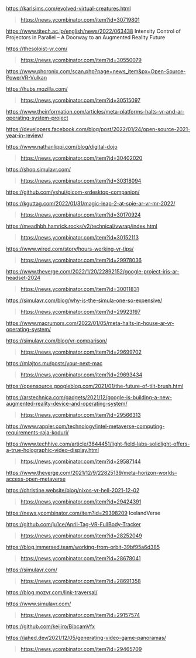 https://karlsims.com/evolved-virtual-creatures.html
> https://news.ycombinator.com/item?id=30719801

https://www.titech.ac.jp/english/news/2022/063438 Intensity Control of Projectors in Parallel – A Doorway to an Augmented Reality Future

https://thesoloist-vr.com/
> https://news.ycombinator.com/item?id=30550079

https://www.phoronix.com/scan.php?page=news_item&px=Open-Source-PowerVR-Vulkan

https://hubs.mozilla.com/
> https://news.ycombinator.com/item?id=30515097

https://www.theinformation.com/articles/meta-platforms-halts-vr-and-ar-operating-system-project

https://developers.facebook.com/blog/post/2022/01/24/open-source-2021-year-in-review/
> 

https://www.nathanlippi.com/blog/digital-dojo
> https://news.ycombinator.com/item?id=30402020

https://shop.simulavr.com/
> https://news.ycombinator.com/item?id=30318094

https://github.com/yshui/picom-xrdesktop-companion/

https://kguttag.com/2022/01/31/magic-leap-2-at-spie-ar-vr-mr-2022/
> https://news.ycombinator.com/item?id=30170924

https://meadhbh.hamrick.rocks/v2/technical/vwrap/index.html
> https://news.ycombinator.com/item?id=30152113

https://www.wired.com/story/hours-working-vr-tips/
> https://news.ycombinator.com/item?id=29978036

https://www.theverge.com/2022/1/20/22892152/google-project-iris-ar-headset-2024
> https://news.ycombinator.com/item?id=30011831

https://simulavr.com/blog/why-is-the-simula-one-so-expensive/
> https://news.ycombinator.com/item?id=29923197

https://www.macrumors.com/2022/01/05/meta-halts-in-house-ar-vr-operating-system/ 

https://simulavr.com/blog/vr-comparison/
> https://news.ycombinator.com/item?id=29699702

https://mlajtos.mu/posts/your-next-mac
> https://news.ycombinator.com/item?id=29693434

https://opensource.googleblog.com/2021/01/the-future-of-tilt-brush.html

https://arstechnica.com/gadgets/2021/12/google-is-building-a-new-augmented-reality-device-and-operating-system/
> https://news.ycombinator.com/item?id=29566313

https://www.rappler.com/technology/intel-metaverse-computing-requirements-raja-koduri/

https://www.techhive.com/article/3644451/light-field-labs-solidlight-offers-a-true-holographic-video-display.html
> https://news.ycombinator.com/item?id=29587144

https://www.theverge.com/2021/12/9/22825139/meta-horizon-worlds-access-open-metaverse

https://christine.website/blog/nixos-vr-hell-2021-12-02
> https://news.ycombinator.com/item?id=29424391

https://news.ycombinator.com/item?id=29398209 IcelandVerse

https://github.com/ju1ce/April-Tag-VR-FullBody-Tracker
> https://news.ycombinator.com/item?id=28252049

https://blog.immersed.team/working-from-orbit-39bf95a6d385
> https://news.ycombinator.com/item?id=28678041

https://simulavr.com/
> https://news.ycombinator.com/item?id=28691358

https://blog.mozvr.com/link-traversal/

https://www.simulavr.com/
> https://news.ycombinator.com/item?id=29157574

https://github.com/keijiro/BibcamVfx

https://jahed.dev/2021/12/05/generating-video-game-panoramas/
> https://news.ycombinator.com/item?id=29465709
